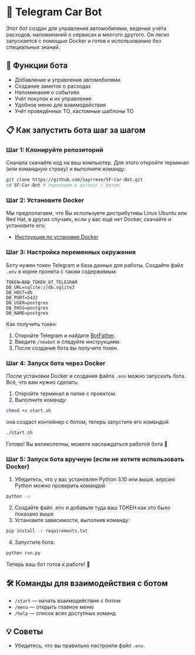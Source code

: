 # 🚗 Telegram Car Bot

Этот бот создан для управления автомобилями, ведения учёта расходов, напоминаний о сервисах и многого другого. Он легко запускается с помощью Docker и готов к использованию без специальных знаний.

## 🔧 Функции бота

- Добавление и управление автомобилями
- Создание заметок о расходах
- Напоминания о событиях
- Учёт покупок и их управление
- Удобное меню для взаимодействия
- Учёт проведённых ТО, кастомные шаблоны ТО

## 📋 Как запустить бота шаг за шагом

### Шаг 1: Клонируйте репозиторий
Сначала скачайте код на ваш компьютер. Для этого откройте терминал (или командную строку) и выполните команду:

```bash
git clone https://github.com/Sayrrexe/SF-Car-Bot.git
cd SF-Car-Bot # переходим в каталог с ботом
```

### Шаг 2: Установите Docker
Мы предполагаем, что Вы используете дистрибутивы Linux Ubuntu или Red Hat, в других случаях, если у вас ещё нет Docker, скачайте и установите его:

- [Инструкция по установке Docker](https://docs.docker.com/get-docker/)

### Шаг 3: Настройка переменных окружения

Боту нужен токен Telegram и база данных для работы. Создайте файл `.env` в корне проекта с таким содержимым:

```env
TOKEN=ВАШ_ТОКЕН_ОТ_TELEGRAM
DB_URL=sqlite://db.sqlite3
DB_HOST=db
DB_PORT=5432
DB_USER=postgres
DB_PASS=postgres
DB_NAME=postgres
```

Как получить токен:
1. Откройте Telegram и найдите [BotFather](https://t.me/BotFather).
2. Введите `/newbot` и следуйте инструкциям.
3. После создания бота вы получите токен.

### Шаг 4: Запуск бота через Docker

После установки Docker и создания файла `.env` можно запускать бота. Всё, что вам нужно сделать:

1. Откройте терминал в папке с проектом.
2. Выполните команду:

```bash
chmod +x start.sh
```

она создаст контейнер с ботом, теперь запустите его командой:

```bash
./start.sh
```

Готово! Вы великолепны, можете наслаждаться работой бота 🎉

### Шаг 5: Запуск бота вручную (если не хотите использовать Docker)

1. Убедитесь, что у вас установлен Python 3.10 или выше.
версию Python можно проверить командой
```bash
python -v
```
2. Создайте файл .env и добавьте туда ваш ТОКЕН как это было показано выше
3. Установите зависимости, выполнив команду:

```bash
pip install -r requirements.txt
```

4. Запустите бота:

```bash
python run.py
```

Теперь ваш бот готов к работе! 🎉

## 🛠 Команды для взаимодействия с ботом

- `/start` — начать взаимодействие с ботом
- `/menu` — открыть главное меню
- `/help` — список всех доступных команд

## 💡 Советы
- Убедитесь, что вы правильно настроили файл `.env`.
